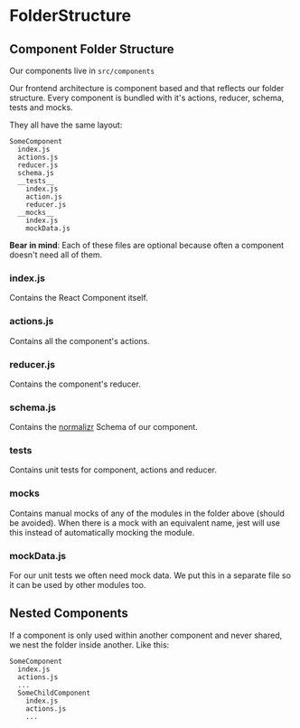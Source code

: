 # FolderStructure

## Component Folder Structure

Our components live in `src/components`

Our frontend architecture is component based and that reflects our folder structure. Every component is bundled with it's actions, reducer, schema, tests and mocks. 

They all have the same layout:

```
SomeComponent
  index.js
  actions.js
  reducer.js
  schema.js
  __tests__
    index.js
    action.js
    reducer.js
  __mocks__
    index.js
    mockData.js
```

__Bear in mind__: Each of these files are optional because often a component doesn't need all of them.

### index.js
Contains the React Component itself.

### actions.js
Contains all the component's actions.

### reducer.js
Contains the component's reducer.

### schema.js
Contains the [normalizr](https://github.com/gaearon/normalizr) Schema of our component.

### __tests__
Contains unit tests for component, actions and reducer.

### __mocks__
Contains manual mocks of any of the modules in the folder above (should be avoided). When there is a mock with an equivalent name, jest will use this instead of automatically mocking the module.

### mockData.js
For our unit tests we often need mock data. We put this in a separate file so it can be used by other modules too.

## Nested Components
If a component is only used within another component and never shared, we nest the folder inside another. Like this:

```
SomeComponent
  index.js
  actions.js
  ...
  SomeChildComponent
    index.js
    actions.js
    ...
```
